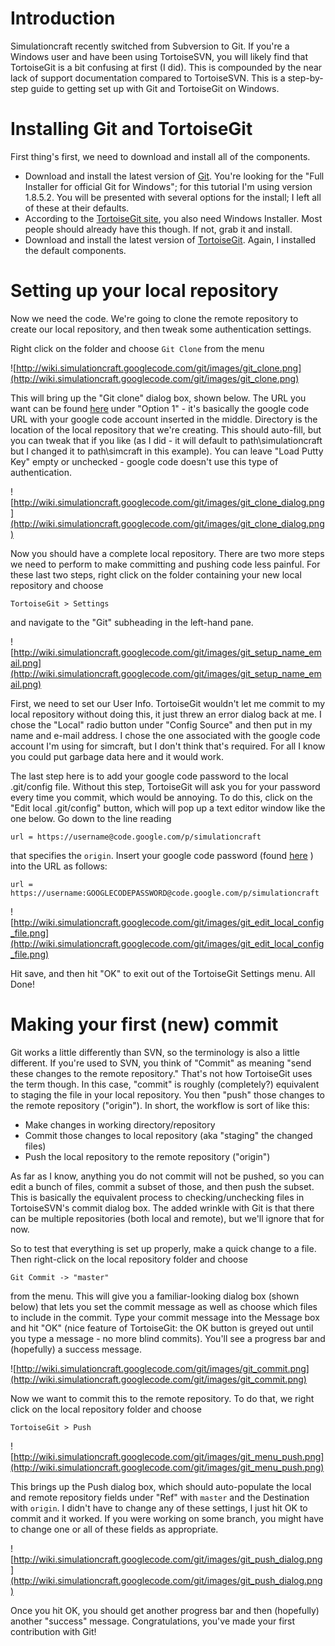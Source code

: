 # Introduction

Simulationcraft recently switched from Subversion to Git. If you're a Windows user and have been using TortoiseSVN, you will likely find that TortoiseGit is a bit confusing at first (I did). This is compounded by the near lack of support documentation compared to TortoiseSVN. This is a step-by-step guide to getting set up with Git and TortoiseGit on Windows.


# Installing Git and TortoiseGit

First thing's first, we need to download and install all of the components.

  * Download and install the latest version of [Git](https://msysgit.github.io/). You're looking for the "Full Installer for official Git for Windows"; for this tutorial I'm using version 1.8.5.2. You will be presented with several options for the install; I left all of these at their defaults.
  * According to the [TortoiseGit site](http://code.google.com/p/tortoisegit/wiki/SetupHowTo), you also need Windows Installer. Most people should already have this though. If not, grab it and install.
  * Download and install the latest version of [TortoiseGit](http://code.google.com/p/tortoisegit/wiki/Download?tm=2). Again, I installed the default components.

# Setting up your local repository

Now we need the code. We're going to clone the remote repository to create our local repository, and then tweak some authentication settings.

Right click on the folder and choose `Git Clone` from the menu

![http://wiki.simulationcraft.googlecode.com/git/images/git_clone.png](http://wiki.simulationcraft.googlecode.com/git/images/git_clone.png)

This will bring up the "Git clone" dialog box, shown below. The URL you want can be found [here](http://code.google.com/p/simulationcraft/source/checkout) under "Option 1" - it's basically the google code URL with your google code account inserted in the middle. Directory is the location of the local repository that we're creating. This should auto-fill, but you can tweak that if you like (as I did - it will default to path\simulationcraft but I changed it to path\simcraft in this example). You can leave "Load Putty Key" empty or unchecked - google code doesn't use this type of authentication.

![http://wiki.simulationcraft.googlecode.com/git/images/git_clone_dialog.png](http://wiki.simulationcraft.googlecode.com/git/images/git_clone_dialog.png)

Now you should have a complete local repository. There are two more steps we need to perform to make committing and pushing code less painful. For these last two steps, right click on the folder containing your new local repository and choose
```
TortoiseGit > Settings
```
and navigate to the "Git" subheading in the left-hand pane.

![http://wiki.simulationcraft.googlecode.com/git/images/git_setup_name_email.png](http://wiki.simulationcraft.googlecode.com/git/images/git_setup_name_email.png)

First, we need to set our User Info. TortoiseGit wouldn't let me commit to my local repository without doing this, it just threw an error dialog back at me. I chose the "Local" radio button under "Config Source" and then put in my name and e-mail address. I chose the one associated with the google code account I'm using for simcraft, but I don't think that's required. For all I know you could put garbage data here and it would work.

The last step here is to add your google code password to the local .git/config file. Without this step, TortoiseGit will ask you for your password every time you commit, which would be annoying. To do this, click on the "Edit local .git/config" button, which will pop up a text editor window like the one below. Go down to the line reading
```
url = https://username@code.google.com/p/simulationcraft 
```
that specifies the `origin`. Insert your google code password (found [here](https://code.google.com/hosting/settings) ) into the URL as follows:
```
url = https://username:GOOGLECODEPASSWORD@code.google.com/p/simulationcraft
```

![http://wiki.simulationcraft.googlecode.com/git/images/git_edit_local_config_file.png](http://wiki.simulationcraft.googlecode.com/git/images/git_edit_local_config_file.png)

Hit save, and then hit "OK" to exit out of the TortoiseGit Settings menu. All Done!

# Making your first (new) commit

Git works a little differently than SVN, so the terminology is also a little different. If you're used to SVN, you think of "Commit" as meaning "send these changes to the remote repository." That's not how TortoiseGit uses the term though. In this case, "commit" is roughly (completely?) equivalent to staging the file in your local repository. You then "push" those changes to the remote repository ("origin").  In short, the workflow is sort of like this:
  * Make changes in working directory/repository
  * Commit those changes to local repository (aka "staging" the changed files)
  * Push the local repository to the remote repository ("origin")

As far as I know, anything you do not commit will not be pushed, so you can edit a bunch of files, commit a subset of those, and then push the subset. This is basically the equivalent process to checking/unchecking files in TortoiseSVN's commit dialog box. The added wrinkle with Git is that there can be multiple repositories (both local and remote), but we'll ignore that for now.

So to test that everything is set up properly, make a quick change to a file. Then right-click on the local repository folder and choose
```
Git Commit -> "master"
```
from the menu. This will give you a familiar-looking dialog box (shown below) that lets you set the commit message as well as choose which files to include in the commit. Type your commit message into the Message box and hit "OK" (nice feature of TortoiseGit: the OK button is greyed out until you type a message - no more blind commits). You'll see a progress bar and (hopefully) a success message.

![http://wiki.simulationcraft.googlecode.com/git/images/git_commit.png](http://wiki.simulationcraft.googlecode.com/git/images/git_commit.png)

Now we want to commit this to the remote repository. To do that, we right click on the local repository folder and choose
```
TortoiseGit > Push
```
![http://wiki.simulationcraft.googlecode.com/git/images/git_menu_push.png](http://wiki.simulationcraft.googlecode.com/git/images/git_menu_push.png)

This brings up the Push dialog box, which should auto-populate the local and remote repository fields under "Ref" with `master` and the Destination with `origin`. I didn't have to change any of these settings, I just hit OK to commit and it worked. If you were working on some branch, you might have to change one or all of these fields as appropriate.

![http://wiki.simulationcraft.googlecode.com/git/images/git_push_dialog.png](http://wiki.simulationcraft.googlecode.com/git/images/git_push_dialog.png)

Once you hit OK, you should get another progress bar and then (hopefully) another "success" message. Congratulations, you've made your first contribution with Git!